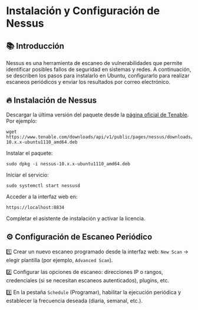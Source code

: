 
# Instalación y Configuración de Nessus

## 📚 Introducción

Nessus es una herramienta de escaneo de vulnerabilidades que permite identificar posibles fallos de seguridad en sistemas y redes. A continuación, se describen los pasos para instalarlo en Ubuntu, configurarlo para realizar escaneos periódicos y enviar los resultados por correo electrónico.

## 🔥 Instalación de Nessus

Descargar la última versión del paquete desde la [página oficial de Tenable](https://www.tenable.com/downloads/nessus). Por ejemplo:

```
wget https://www.tenable.com/downloads/api/v1/public/pages/nessus/downloads/nessus-10.x.x-ubuntu1110_amd64.deb
```

Instalar el paquete:

```
sudo dpkg -i nessus-10.x.x-ubuntu1110_amd64.deb
```

Iniciar el servicio:

```
sudo systemctl start nessusd
```

Acceder a la interfaz web en:

```
https://localhost:8834
```

Completar el asistente de instalación y activar la licencia.

## ⚙️ Configuración de Escaneo Periódico

1️⃣ Crear un nuevo escaneo programado desde la interfaz web: `New Scan` → elegir plantilla (por ejemplo, `Advanced Scan`).

2️⃣ Configurar las opciones de escaneo: direcciones IP o rangos, credenciales (si se necesitan escaneos autenticados), plugins, etc.

3️⃣ En la pestaña `Schedule` (Programar), habilitar la ejecución periódica y establecer la frecuencia deseada (diaria, semanal, etc.).

